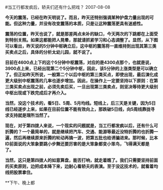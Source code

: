 #当工行都发疯后，轿夫们还有什么把戏？
2007-08-08

**今天的震荡，已经在昨天明说了。而且，昨天还特别强调某种护盘力量出现的可能。但这种力量，并没有改变震荡的本质，只是让这种震荡更具有迷惑性。**
 
**震荡的位置，昨天也说了，就是那差两点未补的缺口，今天两次的下跳都在上面受到特别关照。如果这都能把人晃晕，那就请抓紧学习和心态调整了。显然，从下图可以看出，昨天说的5分钟中枢确立后，这中枢的震荡将一直维持到出现其第三类买卖点之后，具体的分析太幼儿园，就不说了。**
 
**目前在4600点上下的这个5分钟中枢震荡，对应的是4300点那个，也就是说，3900点上来，已经出现第二个5分钟中枢，因此，该5分钟的上涨类型是可以确立了。但正如昨天所说，一般第二个以后中枢的第三类买点，即使出现，最后演化成更大级别中枢震荡的几率也逐步增加。因此，在操作上一定要坚持以下原则：在第三类买卖点出现之前，必须先卖后买，一旦出现第三类卖点，则坚决等待更大级别中枢出现或下跌完成后才再介入。**
 
**当然，没这个技术的，看5日、5周、5月均线。短线上，后三天是关键，因为5日线已经逐步上来，如果在目前位置不能有效向上，那跌破5日线，向5周线靠拢寻求支持就是理所当然了。**
 
**现在，对于第四拨人来说，一个现实的问题就是，当工行都发疯以后，还有什么可折腾的？一个最简单的，就是继续把汽车、交通、能源等最近没特折腾的也折腾一遍，然后再继续原来折腾的轮动再搞一波，把第五批也给诱骗进来。那时候，比本ID前面说的大笨象要跳小步舞还要厉害的是大笨象都变小笨鸟，飞得满天都是了。**
 
**当然，这只是第四拨人的如意算盘，能否打响，就走着瞧了。我们只需要坚持前面的买卖原则，边把成本降下来，边耐心看轿夫的表演。至于没这技术的，就看着均线把股票拿住。**
 
**下午、晚上都